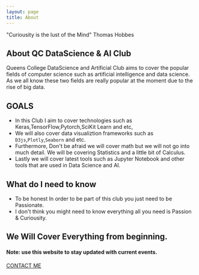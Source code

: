 ```yaml
---
layout: page
title: About
---
```


<p class="message">
"Curiousity is the lust of the Mind" Thomas Hobbes
</p>

## About QC DataScience & AI Club
Queens College DataScience and Artificial Club aims to cover the popular fields
of computer science such as artificial intelligence and data science.
As we all know these two fields are really popular at the moment due to the rise 
of big data. 

## GOALS
- In this Club I aim to cover technologies such as Keras,TensorFlow,Pytorch,SciKit Learn and etc,
- We will also cover data visualiztion frameworks such as `D3js`,`Plotly`,`Seaborn` and etc.
- Furthermore, Don't be afraid we will cover math but we will not go into much detail. We will be covering Statistics and a little bit of Calculus.
- Lastly we will cover latest tools such as Jupyter Notebook and other tools that are used in Data Science and AI.


## What do I need to know 
- To be honest In order to be part of this club you just need to be Passionate.
- I don't think you might need to know everything all you need is Passion & Curiousity.


## We Will Cover Everything from beginning.

#### Note: use this website to stay updated with current events.

[CONTACT ME](mailto:muhammadraza0047@gmail.com)
